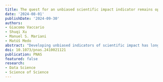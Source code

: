 ```yaml
---
title: The quest for an unbiased scientific impact indicator remains open
date: '2024-08-01'
publishDate: '2024-09-30'
authors:
- Giacomo Vaccario
- Shuqi Xu
- Manuel S. Mariani
- Matúš Medo
abstract: "Developing unbiased indicators of scientific impact has long been a central question in the scientometrics and science of science communities (1, 2). Ke et al. (3) recently tackled the ambitious challenge of developing a paper-level network-based indicator that can be fairly compared across time and fields even without the need for a field classification system, concluding that their proposed achieves this objective. The idea of leveraging a network-based mechanism to prevent impact indicator bias provides a compelling perspective to the long-standing debate on indicator bias, which could inspire many future works. Unfortunately, the validation performed in the paper does not properly test for bias, nor does it test properly for the indicator's ability to detect groundbreaking research."
doi: 10.1073/pnas.2410021121
publication: PNAS
featured: false
research:
- Data Science
- Science of Science
---
```

